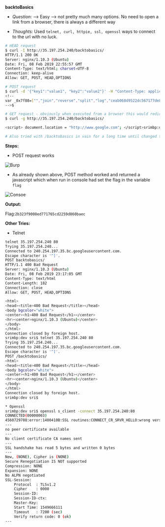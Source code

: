 **backtoBasics** 
* *Question:* —> Easy —> not pretty much many options. No need to open a link from a browser, there is always a different way

- *Thoughts:* Used `telnet, curl, httpie, ssl, openssl` ways to connect to the url with no luck. 

```bash
# HEAD request
$ curl -I http://35.197.254.240/backtobasics/
HTTP/1.1 200 OK
Server: nginx/1.10.3 (Ubuntu)
Date: Fri, 08 Feb 2019 22:55:57 GMT
Content-Type: text/html; charset=UTF-8
Connection: keep-alive
Allow: GET, POST, HEAD,OPTIONS

# POST request
$ curl -d '{"key1":"value1", "key2":"value2"}' -H "Content-Type: application/json" -X POST http://35.197.254.240/backtobasics/
<!--
var _0x7f88=["","join","reverse","split","log","ceab068d9522dc567177de8009f323b2"];function reverse(_0xa6e5x2){flag= _0xa6e5x2[_0x7f88[3]](_0x7f88[0])[_0x7f88[2]]()[_0x7f88[1]](_0x7f88[0])}console[_0x7f88[4]]= reverse;console[_0x7f88[4]](_0x7f88[5])
-->$

# GET request - obviously when executed from a browser this would redirect to google.com
$ curl -g http://35.197.254.240/backtobasics/

<script> document.location = "http://www.google.com"; </script>srimbp:dev sri$ 

# Also tried with /backtobasics in vain for a long time until changed to `/backtobasics/`
```

**Steps:**
* POST request works

<img src="https://srinivas11789.github.io/SecurityNuggets/captureTheFlag/Web/saudiAndOmanNationalCtf/asset1.png" title="Burp">

* As already shown above, POST method worked and returned a javascript which when run in console had set the flag in the variable `flag`

<img src="https://srinivas11789.github.io/SecurityNuggets/captureTheFlag/Web/saudiAndOmanNationalCtf/asset2.png" title="Consoe">

**Output:**

Flag:`2b323f9008ed771765cd2259d860baec`

**Other Tries:**

* Telnet
```bash
telnet 35.197.254.240 80
Trying 35.197.254.240...
Connected to 240.254.197.35.bc.googleusercontent.com.
Escape character is '^]'.
POST backtobasics/
HTTP/1.1 400 Bad Request
Server: nginx/1.10.3 (Ubuntu)
Date: Fri, 08 Feb 2019 23:17:05 GMT
Content-Type: text/html
Content-Length: 182
Connection: close
Allow: GET, POST, HEAD,OPTIONS

<html>
<head><title>400 Bad Request</title></head>
<body bgcolor="white">
<center><h1>400 Bad Request</h1></center>
<hr><center>nginx/1.10.3 (Ubuntu)</center>
</body>
</html>
Connection closed by foreign host.
srimbp:dev sri$ telnet 35.197.254.240 80
Trying 35.197.254.240...
Connected to 240.254.197.35.bc.googleusercontent.com.
Escape character is '^]'.
POST /backtobasics/
<html>
<head><title>400 Bad Request</title></head>
<body bgcolor="white">
<center><h1>400 Bad Request</h1></center>
<hr><center>nginx/1.10.3 (Ubuntu)</center>
</body>
</html>
Connection closed by foreign host.
srimbp:dev sri$ 

* Openssl
srimbp:dev sri$ openssl s_client -connect 35.197.254.240:80
CONNECTED(00000003)
4560729708:error:1400410B:SSL routines:CONNECT_CR_SRVR_HELLO:wrong version number:/BuildRoot/Library/Caches/com.apple.xbs/Sources/libressl/libressl-22.240.1/libressl-2.6/ssl/ssl_pkt.c:386:
---
no peer certificate available
---
No client certificate CA names sent
---
SSL handshake has read 5 bytes and written 0 bytes
---
New, (NONE), Cipher is (NONE)
Secure Renegotiation IS NOT supported
Compression: NONE
Expansion: NONE
No ALPN negotiated
SSL-Session:
    Protocol  : TLSv1.2
    Cipher    : 0000
    Session-ID: 
    Session-ID-ctx: 
    Master-Key: 
    Start Time: 1549666111
    Timeout   : 7200 (sec)
    Verify return code: 0 (ok)
---
```



